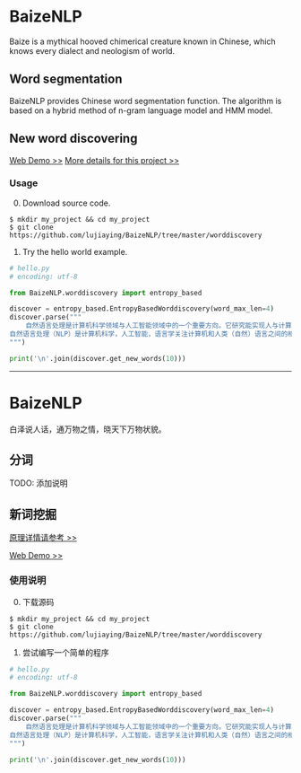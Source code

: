 # BaizeNLP

Baize is a mythical hooved chimerical creature known in Chinese, which knows every dialect and neologism of world.

## Word segmentation

BaizeNLP provides Chinese word segmentation function. The algorithm is based on a hybrid method of n-gram language model and HMM model.

## New word discovering

[Web Demo >>](https://baizenlp.leanapp.cn/baize/)
[More details for this project >>](http://lujiaying.github.io/2018/01/28/%E5%9F%BA%E4%BA%8E%E7%BB%9F%E8%AE%A1%E4%BF%A1%E6%81%AF%E7%9A%84%E6%96%B0%E8%AF%8D%E6%8C%96%E6%8E%98%E5%AE%9E%E8%B7%B5/)

### Usage

0. Download source code.

```
$ mkdir my_project && cd my_project
$ git clone https://github.com/lujiaying/BaizeNLP/tree/master/worddiscovery
```

1. Try the hello world example.
```python
# hello.py
# encoding: utf-8

from BaizeNLP.worddiscovery import entropy_based

discover = entropy_based.EntropyBasedWorddiscovery(word_max_len=4)
discover.parse("""
    自然语言处理是计算机科学领域与人工智能领域中的一个重要方向。它研究能实现人与计算机之间用自然语言进行有效通信的各种理论和方法。自然语言处理是一门融语言学、计算机科学、数学于一体的科学。因此，这一领域的研究将涉及自然语言，即人们日常使用的语言，所以它与语言学的研究有着密切的联系，但又有重要的区别。自然语言处理并不是一般地研究自然语言，而在于研制能有效地实现自然语言通信的计算机系统，特别是其中的软件系统。因而它是计算机科学的一部分。
自然语言处理（NLP）是计算机科学，人工智能，语言学关注计算机和人类（自然）语言之间的相互作用的领域。
""")

print('\n'.join(discover.get_new_words(10)))
```

-------------------------------------------

# BaizeNLP
白泽说人话，通万物之情，晓天下万物状貌。

## 分词

TODO: 添加说明


## 新词挖掘

[原理详情请参考 >>]()

[Web Demo >>](https://baizenlp.leanapp.cn/baize/)

### 使用说明

0. 下载源码

```
$ mkdir my_project && cd my_project
$ git clone https://github.com/lujiaying/BaizeNLP/tree/master/worddiscovery
```

1. 尝试编写一个简单的程序
```python
# hello.py
# encoding: utf-8

from BaizeNLP.worddiscovery import entropy_based

discover = entropy_based.EntropyBasedWorddiscovery(word_max_len=4)
discover.parse("""
    自然语言处理是计算机科学领域与人工智能领域中的一个重要方向。它研究能实现人与计算机之间用自然语言进行有效通信的各种理论和方法。自然语言处理是一门融语言学、计算机科学、数学于一体的科学。因此，这一领域的研究将涉及自然语言，即人们日常使用的语言，所以它与语言学的研究有着密切的联系，但又有重要的区别。自然语言处理并不是一般地研究自然语言，而在于研制能有效地实现自然语言通信的计算机系统，特别是其中的软件系统。因而它是计算机科学的一部分。
自然语言处理（NLP）是计算机科学，人工智能，语言学关注计算机和人类（自然）语言之间的相互作用的领域。
""")

print('\n'.join(discover.get_new_words(10)))
```
